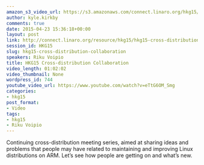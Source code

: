 ```yaml
---
amazon_s3_video_url: https://s3.amazonaws.com/connect.linaro.org/hkg15/Videos/02-11-Wednesday/Cross-distribution+Collaboration.mp4
author: kyle.kirkby
comments: true
date: 2015-04-23 15:36:18+00:00
layout: post
link: http://connect.linaro.org/resource/hkg15/hkg15-cross-distribution-collaboration/
session_id: HKG15
slug: hkg15-cross-distribution-collaboration
speakers: Riku Voipio
title: HKG15 Cross-distribution Collaboration
video_length: 01:02:02
video_thumbnail: None
wordpress_id: 744
youtube_video_url: https://www.youtube.com/watch?v=eTtG6OM_Smg
categories:
- hkg15
post_format:
- Video
tags:
- hkg15
- Riku Voipio
---
```


Continuing cross-distribution meeting series, aimed at sharing ideas and problems that people may have related to maintaining and improving Linux distributions on ARM. Let’s see how people are getting on and what’s new.
